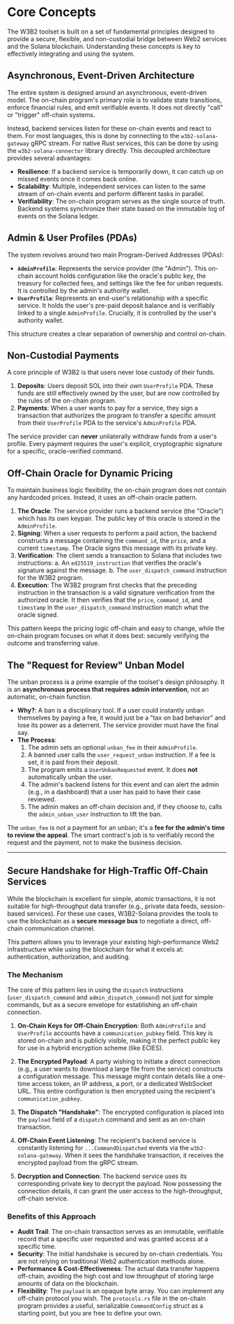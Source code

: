 # Core Concepts

The W3B2 toolset is built on a set of fundamental principles designed to provide a secure, flexible, and non-custodial bridge between Web2 services and the Solana blockchain. Understanding these concepts is key to effectively integrating and using the system.

## Asynchronous, Event-Driven Architecture

The entire system is designed around an asynchronous, event-driven model. The on-chain program's primary role is to validate state transitions, enforce financial rules, and emit verifiable events. It does not directly "call" or "trigger" off-chain systems.

Instead, backend services listen for these on-chain events and react to them. For most languages, this is done by connecting to the `w3b2-solana-gateway` gRPC stream. For native Rust services, this can be done by using the `w3b2-solana-connector` library directly. This decoupled architecture provides several advantages:
- **Resilience**: If a backend service is temporarily down, it can catch up on missed events once it comes back online.
- **Scalability**: Multiple, independent services can listen to the same stream of on-chain events and perform different tasks in parallel.
- **Verifiability**: The on-chain program serves as the single source of truth. Backend systems synchronize their state based on the immutable log of events on the Solana ledger.

## Admin & User Profiles (PDAs)

The system revolves around two main Program-Derived Addresses (PDAs):

-   **`AdminProfile`**: Represents the service provider (the "Admin"). This on-chain account holds configuration like the oracle's public key, the treasury for collected fees, and settings like the fee for unban requests. It is controlled by the admin's authority wallet.
-   **`UserProfile`**: Represents an end-user's relationship with a specific service. It holds the user's pre-paid deposit balance and is verifiably linked to a single `AdminProfile`. Crucially, it is controlled by the user's authority wallet.

This structure creates a clear separation of ownership and control on-chain.

## Non-Custodial Payments

A core principle of W3B2 is that users never lose custody of their funds.
1.  **Deposits**: Users deposit SOL into their *own* `UserProfile` PDA. These funds are still effectively owned by the user, but are now controlled by the rules of the on-chain program.
2.  **Payments**: When a user wants to pay for a service, they sign a transaction that authorizes the program to transfer a specific amount from their `UserProfile` PDA to the service's `AdminProfile` PDA.

The service provider can **never** unilaterally withdraw funds from a user's profile. Every payment requires the user's explicit, cryptographic signature for a specific, oracle-verified command.

## Off-Chain Oracle for Dynamic Pricing

To maintain business logic flexibility, the on-chain program does not contain any hardcoded prices. Instead, it uses an off-chain oracle pattern.

1.  **The Oracle**: The service provider runs a backend service (the "Oracle") which has its own keypair. The public key of this oracle is stored in the `AdminProfile`.
2.  **Signing**: When a user requests to perform a paid action, the backend constructs a message containing the `command_id`, the `price`, and a current `timestamp`. The Oracle signs this message with its private key.
3.  **Verification**: The client sends a transaction to Solana that includes two instructions:
    a. An `ed25519_instruction` that verifies the oracle's signature against the message.
    b. The `user_dispatch_command` instruction for the W3B2 program.
4.  **Execution**: The W3B2 program first checks that the preceding instruction in the transaction is a valid signature verification from the authorized oracle. It then verifies that the `price`, `command_id`, and `timestamp` in the `user_dispatch_command` instruction match what the oracle signed.

This pattern keeps the pricing logic off-chain and easy to change, while the on-chain program focuses on what it does best: securely verifying the outcome and transferring value.

## The "Request for Review" Unban Model

The unban process is a prime example of the toolset's design philosophy. It is an **asynchronous process that requires admin intervention**, not an automatic, on-chain function.

-   **Why?**: A ban is a disciplinary tool. If a user could instantly unban themselves by paying a fee, it would just be a "tax on bad behavior" and lose its power as a deterrent. The service provider must have the final say.
-   **The Process**:
    1.  The admin sets an optional `unban_fee` in their `AdminProfile`.
    2.  A banned user calls the `user_request_unban` instruction. If a fee is set, it is paid from their deposit.
    3.  The program emits a `UserUnbanRequested` event. It does **not** automatically unban the user.
    4.  The admin's backend listens for this event and can alert the admin (e.g., in a dashboard) that a user has paid to have their case reviewed.
    5.  The admin makes an off-chain decision and, if they choose to, calls the `admin_unban_user` instruction to lift the ban.

The `unban_fee` is not a payment for an unban; it's a **fee for the admin's time to review the appeal**. The smart contract's job is to verifiably record the request and the payment, not to make the business decision.

---

## Secure Handshake for High-Traffic Off-Chain Services

While the blockchain is excellent for simple, atomic transactions, it is not suitable for high-throughput data transfer (e.g., private data feeds, session-based services). For these use cases, W3B2-Solana provides the tools to use the blockchain as a **secure message bus** to negotiate a direct, off-chain communication channel.

This pattern allows you to leverage your existing high-performance Web2 infrastructure while using the blockchain for what it excels at: authentication, authorization, and auditing.

### The Mechanism

The core of this pattern lies in using the `dispatch` instructions (`user_dispatch_command` and `admin_dispatch_command`) not just for simple commands, but as a secure envelope for establishing an off-chain connection.

1.  **On-Chain Keys for Off-Chain Encryption**: Both `AdminProfile` and `UserProfile` accounts have a `communication_pubkey` field. This key is stored on-chain and is publicly visible, making it the perfect public key for use in a hybrid encryption scheme (like ECIES).

2.  **The Encrypted Payload**: A party wishing to initiate a direct connection (e.g., a user wants to download a large file from the service) constructs a configuration message. This message might contain details like a one-time access token, an IP address, a port, or a dedicated WebSocket URL. This entire configuration is then encrypted using the recipient's `communication_pubkey`.

3.  **The Dispatch "Handshake"**: The encrypted configuration is placed into the `payload` field of a `dispatch` command and sent as an on-chain transaction.

4.  **Off-Chain Event Listening**: The recipient's backend service is constantly listening for `...CommandDispatched` events via the `w3b2-solana-gateway`. When it sees the handshake transaction, it receives the encrypted payload from the gRPC stream.

5.  **Decryption and Connection**: The backend service uses its corresponding private key to decrypt the payload. Now possessing the connection details, it can grant the user access to the high-throughput, off-chain service.

### Benefits of this Approach

-   **Audit Trail**: The on-chain transaction serves as an immutable, verifiable record that a specific user requested and was granted access at a specific time.
-   **Security**: The initial handshake is secured by on-chain credentials. You are not relying on traditional Web2 authentication methods alone.
-   **Performance & Cost-Effectiveness**: The actual data transfer happens off-chain, avoiding the high cost and low throughput of storing large amounts of data on the blockchain.
-   **Flexibility**: The `payload` is an opaque byte array. You can implement any off-chain protocol you wish. The `protocols.rs` file in the on-chain program provides a useful, serializable `CommandConfig` struct as a starting point, but you are free to define your own.